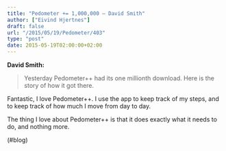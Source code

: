 ```yaml
---
title: "Pedometer += 1,000,000 – David Smith"
author: ["Eivind Hjertnes"]
draft: false
url: "/2015/05/19/Pedometer/403"
type: "post"
date: 2015-05-19T02:00:00+02:00
---
```


**David Smith:**

> Yesterday Pedometer++ had its one millionth download. Here is the
> story of how it got there.

Fantastic, I love Pedometer++. I use the app to keep track of my steps,
and to keep track of how much I move from day to day.

The thing I love about Pedometer++ is that it does exactly what it needs
to do, and nothing more.

(#blog)
